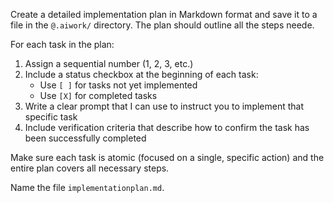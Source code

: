 Create a detailed implementation plan in Markdown format and save it to a file in the `@.aiwork/` directory. The plan should outline all the steps neede.

For each task in the plan:
1. Assign a sequential number (1, 2, 3, etc.)
2. Include a status checkbox at the beginning of each task:
   - Use `[ ]` for tasks not yet implemented
   - Use `[X]` for completed tasks
3. Write a clear prompt that I can use to instruct you to implement that specific task
4. Include verification criteria that describe how to confirm the task has been successfully completed

Make sure each task is atomic (focused on a single, specific action) and the entire plan covers all necessary steps.

Name the file `implementationplan.md`.
